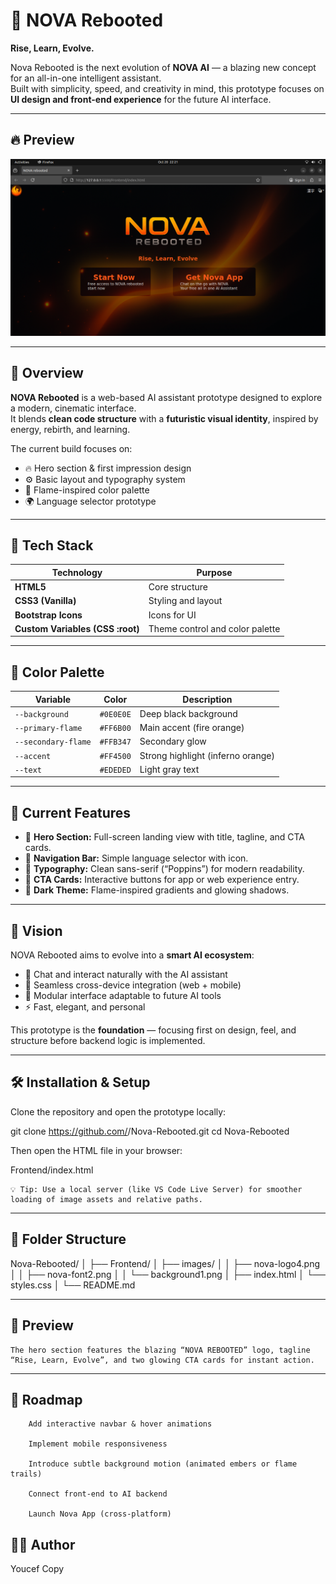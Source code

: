 # 🌌 NOVA Rebooted

**Rise, Learn, Evolve.**

Nova Rebooted is the next evolution of **NOVA AI** — a blazing new concept for an all-in-one intelligent assistant.  
Built with simplicity, speed, and creativity in mind, this prototype focuses on **UI design and front-end experience** for the future AI interface.

---


## 🔥 Preview

![Nova Rebooted Screenshot](./Frontend/images/demo.png)


---


## 🚀 Overview

**NOVA Rebooted** is a web-based AI assistant prototype designed to explore a modern, cinematic interface.  
It blends **clean code structure** with a **futuristic visual identity**, inspired by energy, rebirth, and learning.

The current build focuses on:
- 🔥 Hero section & first impression design
- ⚙️ Basic layout and typography system
- 🎨 Flame-inspired color palette
- 🌍 Language selector prototype

---

## 🧩 Tech Stack

| Technology | Purpose |
|-------------|----------|
| **HTML5** | Core structure |
| **CSS3 (Vanilla)** | Styling and layout |
| **Bootstrap Icons** | Icons for UI |
| **Custom Variables (CSS :root)** | Theme control and color palette |

---

## 🎨 Color Palette

| Variable | Color | Description |
|-----------|--------|-------------|
| `--background` | `#0E0E0E` | Deep black background |
| `--primary-flame` | `#FF6B00` | Main accent (fire orange) |
| `--secondary-flame` | `#FFB347` | Secondary glow |
| `--accent` | `#FF4500` | Strong highlight (inferno orange) |
| `--text` | `#EDEDED` | Light gray text |

---

## 🧱 Current Features

- 🔹 **Hero Section:** Full-screen landing view with title, tagline, and CTA cards.  
- 🔹 **Navigation Bar:** Simple language selector with icon.  
- 🔹 **Typography:** Clean sans-serif (“Poppins”) for modern readability.  
- 🔹 **CTA Cards:** Interactive buttons for app or web experience entry.  
- 🔹 **Dark Theme:** Flame-inspired gradients and glowing shadows.  

---

## 🧠 Vision

NOVA Rebooted aims to evolve into a **smart AI ecosystem**:
- 💬 Chat and interact naturally with the AI assistant  
- 📱 Seamless cross-device integration (web + mobile)  
- 🧩 Modular interface adaptable to future AI tools  
- ⚡ Fast, elegant, and personal  

This prototype is the **foundation** — focusing first on design, feel, and structure before backend logic is implemented.

---

## 🛠️ Installation & Setup

Clone the repository and open the prototype locally:


git clone https://github.com/<your-username>/Nova-Rebooted.git
cd Nova-Rebooted

Then open the HTML file in your browser:


Frontend/index.html

    💡 Tip: Use a local server (like VS Code Live Server) for smoother loading of image assets and relative paths.



---

## 🧾 Folder Structure

Nova-Rebooted/
│
├── Frontend/
│   ├── images/
│   │   ├── nova-logo4.png
│   │   ├── nova-font2.png
│   │   └── background1.png
│   ├── index.html
│   └── styles.css
│
└── README.md

---

## 🌠 Preview

    The hero section features the blazing “NOVA REBOOTED” logo, tagline “Rise, Learn, Evolve”, and two glowing CTA cards for instant action.


---

## 🔮 Roadmap

        Add interactive navbar & hover animations

        Implement mobile responsiveness

        Introduce subtle background motion (animated embers or flame trails)

        Connect front-end to AI backend

        Launch Nova App (cross-platform)


## 🧑‍💻 Author

Youcef Copy